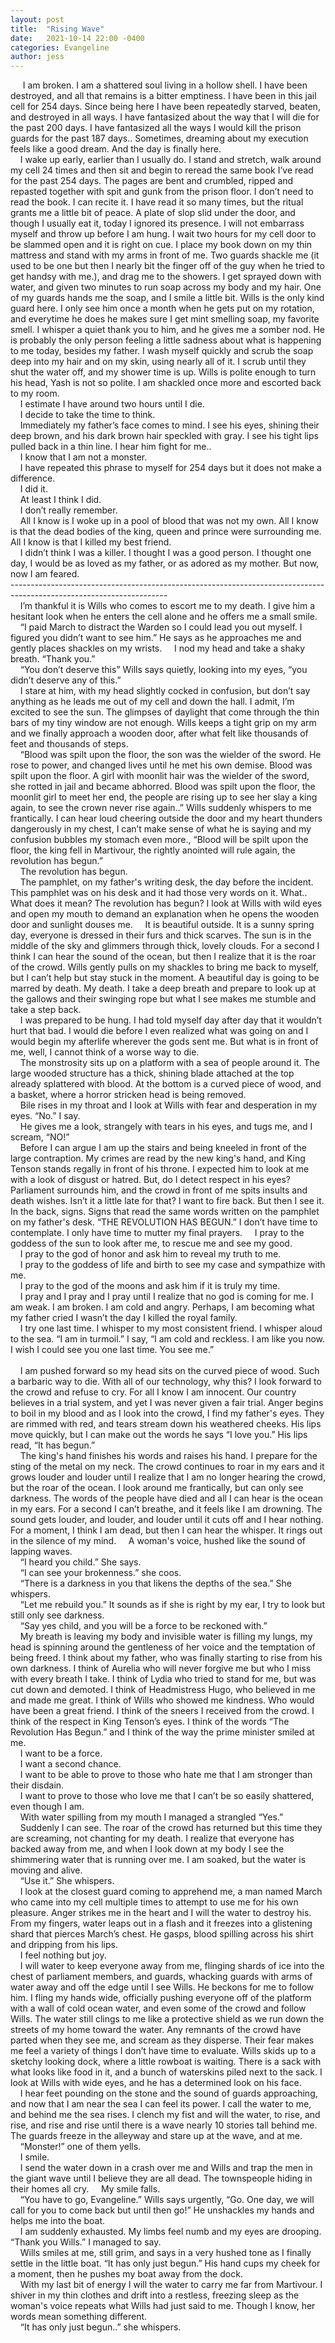 ```yaml
---
layout: post
title:  "Rising Wave"
date:   2021-10-14 22:00 -0400
categories: Evangeline
author: jess
---
```

&nbsp;&nbsp;&nbsp;&nbsp; I am broken. I am a shattered soul living in a hollow shell. I have been destroyed, and all that remains is a bitter emptiness. I have been in this jail cell for 254 days. Since being here I have been repeatedly starved, beaten, and destroyed in all ways. I have fantasized about the way that I will die for the past 200 days. I have fantasized all the ways I would kill the prison guards for the past 187 days.. Sometimes, dreaming about my execution feels like a good dream. And the day is finally here. <br />
&nbsp;&nbsp;&nbsp;&nbsp;I wake up early, earlier than I usually do. I stand and stretch, walk around my cell 24 times and then sit and begin to reread the same book I’ve read for the past 254 days. The pages are bent and crumbled, ripped and repasted together with spit and gunk from the prison floor. I don’t need to read the book. I can recite it. I have read it so many times, but the ritual grants me a little bit of peace. A plate of slop slid under the door, and though I usually eat it, today I ignored its presence. I will not embarrass myself and throw up before I am hung. I wait two hours for my cell door to be slammed open and it is right on cue. I place my book down on my thin mattress and stand with my arms in front of me. Two guards shackle me (it used to be one but then I nearly bit the finger off of the guy when he tried to get handsy with me.), and drag me to the showers. I get sprayed down with water, and given two minutes to run soap across my body and my hair. One of my guards hands me the soap, and I smile a little bit. Wills is the only kind guard here. I only see him once a month when he gets put on my rotation, and everytime he does he makes sure I get mint smelling soap, my favorite smell. I whisper a quiet thank you to him, and he gives me a somber nod. He is probably the only person feeling a little sadness about what is happening to me today, besides my father. I wash myself quickly and scrub the soap deep into my hair and on my skin, using nearly all of it. I scrub until they shut the water off, and my shower time is up. Wills is polite enough to turn his head, Yash is not so polite. I am shackled once more and escorted back to my room. <br />
&nbsp;&nbsp;&nbsp;&nbsp;I estimate I have around two hours until I die. <br />
&nbsp;&nbsp;&nbsp;&nbsp;I decide to take the time to think. <br />
&nbsp;&nbsp;&nbsp;&nbsp;Immediately my father’s face comes to mind. I see his eyes, shining their deep brown, and his dark brown hair speckled with gray. I see his tight lips pulled back in a thin line. I hear him fight for me.. <br />
&nbsp;&nbsp;&nbsp;&nbsp;I know that I am not a monster. <br />
&nbsp;&nbsp;&nbsp;&nbsp;I have repeated this phrase to myself for 254 days but it does not make a difference. <br />
&nbsp;&nbsp;&nbsp;&nbsp;I did it. <br />
&nbsp;&nbsp;&nbsp;&nbsp;At least I think I did. <br />
&nbsp;&nbsp;&nbsp;&nbsp;I don’t really remember. <br />
&nbsp;&nbsp;&nbsp;&nbsp;All I know is I woke up in a pool of blood that was not my own. All I know is that the dead bodies of the king, queen and prince were surrounding me. All I know is that I killed my best friend. <br />
&nbsp;&nbsp;&nbsp;&nbsp;I didn’t think I was a killer. I thought I was a good person. I thought one day, I would be as loved as my father, or as adored as my mother. But now, now I am feared. <br />
--------------------------------------------------------------------------------------------------------------------- <br />
&nbsp;&nbsp;&nbsp;&nbsp;I’m thankful it is Wills who comes to escort me to my death. I give him a hesitant look when he enters the cell alone and he offers me a small smile. <br />
&nbsp;&nbsp;&nbsp;&nbsp;“I paid March to distract the Warden so I could lead you out myself. I figured you didn’t want to see him.” He says as he approaches me and gently places shackles on my wrists. 
&nbsp;&nbsp;&nbsp;&nbsp;I nod my head and take a shaky breath. “Thank you.” <br />
&nbsp;&nbsp;&nbsp;&nbsp;“You don’t deserve this” Wills says quietly, looking into my eyes, “you didn’t deserve any of this.” <br />
&nbsp;&nbsp;&nbsp;&nbsp;I stare at him, with my head slightly cocked in confusion, but don’t say anything as he leads me out of my cell and down the hall. I admit, I’m excited to see the sun. The glimpses of daylight that come through the thin bars of my tiny window are not enough. Wills keeps a tight grip on my arm and we finally approach a wooden door, after what felt like thousands of feet and thousands of steps. <br />
&nbsp;&nbsp;&nbsp;&nbsp;“Blood was spilt upon the floor, the son was the wielder of the sword. He rose to power, and changed lives until he met his own demise. Blood was spilt upon the floor. A girl with moonlit hair was the wielder of the sword, she rotted in jail and became abhorred. Blood was spilt upon the floor, the moonlit girl to meet her end, the people are rising up to see her slay a king again, to see the crown never rise again..” Wills suddenly whispers to me frantically. I can hear loud cheering outside the door and my heart thunders dangerously in my chest, I can’t make sense of what he is saying and my confusion bubbles my stomach even more., “Blood will be spilt upon the floor, the king fell in Martivour, the rightly anointed will rule again, the revolution has begun.” <br />
&nbsp;&nbsp;&nbsp;&nbsp;The revolution has begun. <br />
&nbsp;&nbsp;&nbsp;&nbsp;The pamphlet, on my father's writing desk, the day before the incident. This pamphlet was on his desk and it had those very words on it. What.. What does it mean? The revolution has begun? I look at Wills with wild eyes and open my mouth to demand an explanation when he opens the wooden door and sunlight douses me. 
&nbsp;&nbsp;&nbsp;&nbsp;It is beautiful outside. It is a sunny spring day, everyone is dressed in their furs and thick scarves. The sun is in the middle of the sky and glimmers through thick, lovely clouds. For a second I think I can hear the sound of the ocean, but then I realize that it is the roar of the crowd. Wills gently pulls on my shackles to bring me back to myself, but I can’t help but stay stuck in the moment. A beautiful day is going to be marred by death. My death. I take a deep breath and prepare to look up at the gallows and their swinging rope but what I see makes me stumble and take a step back. <br />
&nbsp;&nbsp;&nbsp;&nbsp;I was prepared to be hung. I had told myself day after day that it wouldn’t hurt that bad. I would die before I even realized what was going on and I would begin my afterlife wherever the gods sent me. But what is in front of me, well, I cannot think of a worse way to die. <br />
&nbsp;&nbsp;&nbsp;&nbsp;The monstrosity sits up on a platform with a sea of people around it. The large wooded structure has a thick, shining blade attached at the top already splattered with blood. At the bottom is a curved piece of wood, and a basket, where a horror stricken head is being removed. <br />
&nbsp;&nbsp;&nbsp;&nbsp;Bile rises in my throat and I look at Wills with fear and desperation in my eyes. “No.” I say. <br />
&nbsp;&nbsp;&nbsp;&nbsp;He gives me a look, strangely with tears in his eyes, and tugs me, and I scream, “NO!” <br />
&nbsp;&nbsp;&nbsp;&nbsp;Before I can argue I am up the stairs and being kneeled in front of the large contraption. My crimes are read by the new king's hand, and King Tenson stands regally in front of his throne. I expected him to look at me with a look of disgust or hatred. But, do I detect respect in his eyes? Parliament surrounds him, and the crowd in front of me spits insults and death wishes. Isn’t it a little late for that? I want to fire back. But then I see it. In the back, signs. Signs that read the same words written on the pamphlet on my father's desk. “THE REVOLUTION HAS BEGUN.” I don’t have time to contemplate. I only have time to mutter my final prayers. 
&nbsp;&nbsp;&nbsp;&nbsp;I pray to the goddess of the sun to look after me, to rescue me and see my good. <br />
&nbsp;&nbsp;&nbsp;&nbsp;I pray to the god of honor and ask him to reveal my truth to me. <br />
&nbsp;&nbsp;&nbsp;&nbsp;I pray to the goddess of life and birth to see my case and sympathize with me. <br />
&nbsp;&nbsp;&nbsp;&nbsp;I pray to the god of the moons and ask him if it is truly my time. <br />
&nbsp;&nbsp;&nbsp;&nbsp;I pray and I pray and I pray until I realize that no god is coming for me. I am weak. I am broken. I am cold and angry. Perhaps, I am becoming what my father cried I wasn’t the day I killed the royal family. <br />
&nbsp;&nbsp;&nbsp;&nbsp;I try one last time. I whisper to my most consistent friend. I whisper aloud to the sea. “I am in turmoil.” I say, “I am cold and reckless. I am like you now. I wish I could see you one last time. You see me.” <br />  
&nbsp;&nbsp;&nbsp;&nbsp;I am pushed forward so my head sits on the curved piece of wood. Such a barbaric way to die. With all of our technology, why this? I look forward to the crowd and refuse to cry. For all I know I am innocent. Our country believes in a trial system, and yet I was never given a fair trial. Anger begins to boil in my blood and as I look into the crowd, I find my father's eyes. They are rimmed with red, and tears stream down his weathered cheeks. His lips move quickly, but I can make out the words he says “I love you.” His lips read, “It has begun.” <br />
&nbsp;&nbsp;&nbsp;&nbsp;The king's hand finishes his words and raises his hand. I prepare for the sting of the metal on my neck. The crowd continues to roar in my ears and it grows louder and louder until I realize that I am no longer hearing the crowd, but the roar of the ocean. I look around me frantically, but can only see darkness. The words of the people have died and all I can hear is the ocean in my ears. For a second I can’t breathe, and it feels like I am drowning. The sound gets louder, and louder, and louder until it cuts off and I hear nothing. For a moment, I think I am dead, but then I can hear the whisper. It rings out in the silence of my mind. 
&nbsp;&nbsp;&nbsp;&nbsp;A woman's voice, hushed like the sound of lapping waves. <br />
&nbsp;&nbsp;&nbsp;&nbsp;“I heard you child.” She says. <br />
&nbsp;&nbsp;&nbsp;&nbsp;“I can see your brokenness.” she coos. <br />
&nbsp;&nbsp;&nbsp;&nbsp;“There is a darkness in you that likens the depths of the sea.” She whispers. <br />
&nbsp;&nbsp;&nbsp;&nbsp;“Let me rebuild you.” It sounds as if she is right by my ear, I try to look but still only see darkness. <br />
&nbsp;&nbsp;&nbsp;&nbsp;“Say yes child, and you will be a force to be reckoned with.” <br />
&nbsp;&nbsp;&nbsp;&nbsp;My breath is leaving my body and invisible water is filling my lungs, my head is spinning around the gentleness of her voice and the temptation of being freed. I think about my father, who was finally starting to rise from his own darkness. I think of Aurelia who will never forgive me but who I miss with every breath I take. I think of Lydia who tried to stand for me, but was cut down and demoted. I think of Headmistress Hugo, who believed in me and made me great. I think of Wills who showed me kindness. Who would have been a great friend. I think of the sneers I received from the crowd. I think of the respect in King Tenson’s eyes. I think of the words “The Revolution Has Begun.” and I think of the way the prime minister smiled at me. <br />
&nbsp;&nbsp;&nbsp;&nbsp;I want to be a force. <br />
&nbsp;&nbsp;&nbsp;&nbsp;I want a second chance. <br />
&nbsp;&nbsp;&nbsp;&nbsp;I want to be able to prove to those who hate me that I am stronger than their disdain. <br />
&nbsp;&nbsp;&nbsp;&nbsp;I want to prove to those who love me that I can’t be so easily shattered, even though I am. <br />
&nbsp;&nbsp;&nbsp;&nbsp;With water spilling from my mouth I managed a strangled “Yes.” <br />
&nbsp;&nbsp;&nbsp;&nbsp;Suddenly I can see. The roar of the crowd has returned but this time they are screaming, not chanting for my death. I realize that everyone has backed away from me, and when I look down at my body I see the shimmering water that is running over me. I am soaked, but the water is moving and alive. <br />
&nbsp;&nbsp;&nbsp;&nbsp;“Use it.” She whispers. <br />
&nbsp;&nbsp;&nbsp;&nbsp;I look at the closest guard coming to apprehend me, a man named March who came into my cell multiple times to attempt to use me for his own pleasure. Anger strikes me in the heart and I will the water to destroy his. From my fingers, water leaps out in a flash and it freezes into a glistening shard that pierces March’s chest. He gasps, blood spilling across his shirt and dripping from his lips. <br />
&nbsp;&nbsp;&nbsp;&nbsp;I feel nothing but joy. <br />
&nbsp;&nbsp;&nbsp;&nbsp;I will water to keep everyone away from me, flinging shards of ice into the chest of parliament members, and guards, whacking guards with arms of water away and off the edge until I see Wills. He beckons for me to follow him. I fling my hands wide, officially pushing everyone off of the platform with a wall of cold ocean water, and even some of the crowd and follow Wills. The water still clings to me like a protective shield as we run down the streets of my home toward the water. Any remnants of the crowd have parted when they see me, and scream as they disperse. Their fear makes me feel a variety of things I don’t have time to evaluate. Wills skids up to a sketchy looking dock, where a little rowboat is waiting. There is a sack with what looks like food in it, and a bunch of waterskins piled next to the sack. I look at Wills with wide eyes, and he has a determined look on his face. <br />
&nbsp;&nbsp;&nbsp;&nbsp;I hear feet pounding on the stone and the sound of guards approaching, and now that I am near the sea I can feel its power. I call the water to me, and behind me the sea rises. I clench my fist and will the water, to rise, and rise, and rise and rise until there is a wave nearly 10 stories tall behind me. The guards freeze in the alleyway and stare up at the wave, and at me. <br />
&nbsp;&nbsp;&nbsp;&nbsp;“Monster!” one of them yells. <br />
&nbsp;&nbsp;&nbsp;&nbsp;I smile. <br />
&nbsp;&nbsp;&nbsp;&nbsp;I send the water down in a crash over me and Wills and trap the men in the giant wave until I believe they are all dead. The townspeople hiding in their homes all cry. 
&nbsp;&nbsp;&nbsp;&nbsp;My smile falls. <br />
&nbsp;&nbsp;&nbsp;&nbsp;“You have to go, Evangeline.” Wills says urgently, “Go. One day, we will call for you to come back but until then go!” He unshackles my hands and helps me into the boat. <br />
&nbsp;&nbsp;&nbsp;&nbsp;I am suddenly exhausted. My limbs feel numb and my eyes are drooping. “Thank you Wills.” I managed to say. <br />
&nbsp;&nbsp;&nbsp;&nbsp;Wills smiles at me, still grim, and says in a very hushed tone as I finally settle in the little boat. “It has only just begun.” His hand cups my cheek for a moment, then he pushes my boat away from the dock. <br />
&nbsp;&nbsp;&nbsp;&nbsp;With my last bit of energy I will the water to carry me far from Martivour. I shiver in my thin clothes and drift into a restless, freezing sleep as the woman's voice repeats what Wills had just said to me. Though I know, her words mean something different. <br />
&nbsp;&nbsp;&nbsp;&nbsp;“It has only just begun..” she whispers. <br />
